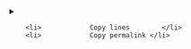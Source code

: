  <details >
    <summary class="btn-octicon ml-0 px-2 p-0 bg-white border border-gray-dark rounded-1" aria-label="Inline file action toolbar">


        <li>            Copy lines        </li>
        <li>            Copy permalink </li>
